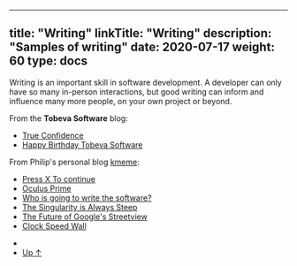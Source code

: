 
---
title: "Writing"
linkTitle: "Writing"
description: "Samples of writing"
date: 2020-07-17
weight: 60
type: docs
---

Writing is an important skill in software development. A developer can only
have so many in-person interactions, but good writing can inform and
influence many more people, on your own project or beyond.

From the **Tobeva Software** blog:

* [True Confidence](/blog/2020/04/12/true-confidence/)
* [Happy Birthday Tobeva Software](/blog/2020/04/10/happy-birthday-tobeva-software/)

From Philip's personal blog [kmeme](http://kmeme.com):

* [Press X To continue](https://www.kmeme.com/2015/12/press-x-to-continue.html)
* [Oculus Prime](https://www.kmeme.com/2014/06/oculus-prime.html)
* [Who is going to write the software?](https://www.kmeme.com/2014/03/who-is-going-to-write-software.html)
* [The Singularity is Always Steep](https://www.kmeme.com/2010/07/singularity-is-always-steep.html)
* [The Future of Google's Streetview](https://www.kmeme.com/2010/10/future-of-googles-street-view.html)
* [Clock Speed Wall](https://www.kmeme.com/2010/09/clock-speed-wall.html)

<ul class="list-unstyled d-flex justify-content-between align-items-center mb-0 pt-5">
  <li>
  </li>
  <li>
    <a href="/about/" class="btn btn-primary ">Up <span class="ml-1">↑</span></a>
  </li>
</ul>
